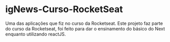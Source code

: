 # igNews-Curso-RocketSeat
Uma das aplicações que fiz no curso da Rocketseat.
Este projeto faz parte do curso da Rocketseat, foi feito para dar o ensinamento do básico do Next enquanto utilizando reactJS.
